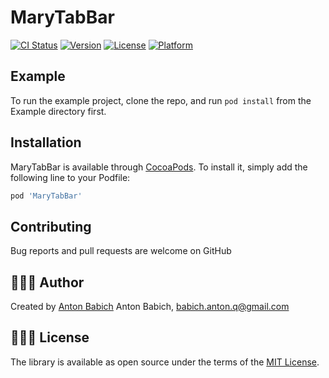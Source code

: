 # MaryTabBar

[![CI Status](https://img.shields.io/travis/babich.anton.q@gmail.com/MaryTabBar.svg?style=flat)](https://travis-ci.org/babich.anton.q@gmail.com/MaryTabBar)
[![Version](https://img.shields.io/cocoapods/v/MaryTabBar.svg?style=flat)](https://cocoapods.org/pods/MaryTabBar)
[![License](https://img.shields.io/cocoapods/l/MaryTabBar.svg?style=flat)](https://cocoapods.org/pods/MaryTabBar)
[![Platform](https://img.shields.io/cocoapods/p/MaryTabBar.svg?style=flat)](https://cocoapods.org/pods/MaryTabBar)

## Example

To run the example project, clone the repo, and run `pod install` from the Example directory first.


## Installation

MaryTabBar is available through [CocoaPods](https://cocoapods.org). To install
it, simply add the following line to your Podfile:

```ruby
pod 'MaryTabBar'
```

## Contributing

Bug reports and pull requests are welcome on GitHub


## 👨🏻‍💻 Author

Created by [Anton Babich](https://www.linkedin.com/in/anton-babich/)
Anton Babich, babich.anton.q@gmail.com


## 👮🏻‍♂️ License
The library is available as open source under the terms of the [MIT License](http://opensource.org/licenses/MIT).

